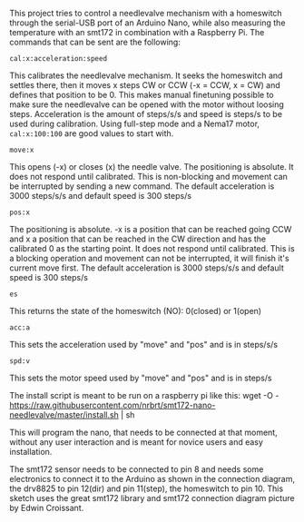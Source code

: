 This project tries to control a needlevalve mechanism with a homeswitch through the serial-USB port of an Arduino Nano, while also measuring the temperature with an smt172 in combination with a Raspberry Pi.
The commands that can be sent are the following:

```cal:x:acceleration:speed```

This calibrates the needlevalve mechanism. It seeks the homeswitch and settles there, then it moves x steps CW or CCW (-x = CCW, x = CW) and defines that position to be 0. This makes manual finetuning possible to make sure the needlevalve can be opened with the motor without loosing steps.
Acceleration is the amount of steps/s/s and speed is steps/s to be used during calibration. Using full-step mode and a Nema17 motor, ```cal:x:100:100``` are good values to start with.

```move:x```

This opens (-x) or closes (x) the needle valve. The positioning is absolute. It does not respond until calibrated. This is non-blocking and movement can be interrupted by sending a new command.
The default acceleration is 3000 steps/s/s and default speed is 300 steps/s

```pos:x```

The positioning is absolute. -x is a position that can be reached going CCW and x a position that can be reached in the CW direction and has the calibrated 0 as the starting point. It does not respond until calibrated. This is a blocking operation and movement can not be interrupted, it will finish it's current move first.
The default acceleration is 3000 steps/s/s and default speed is 300 steps/s

```es```

This returns the state of the homeswitch (NO): 0(closed) or 1(open)

```acc:a```

This sets the acceleration used by "move" and "pos" and is in steps/s/s

```spd:v```

This sets the motor speed used by "move" and "pos" and is in steps/s


The install script is meant to be run on a raspberry pi like this:
wget -O - https://raw.githubusercontent.com/nrbrt/smt172-nano-needlevalve/master/install.sh | sh

This will program the nano, that needs to be connected at that moment, without any user interaction and is meant for novice users
and easy installation.

The smt172 sensor needs to be connected to pin 8 and needs some electronics to connect it to the Arduino as shown in the connection diagram, the drv8825 to pin 12(dir) and pin 11(step), the homeswitch to pin 10.
This sketch uses the great smt172 library and smt172 connection diagram picture by Edwin Croissant.
